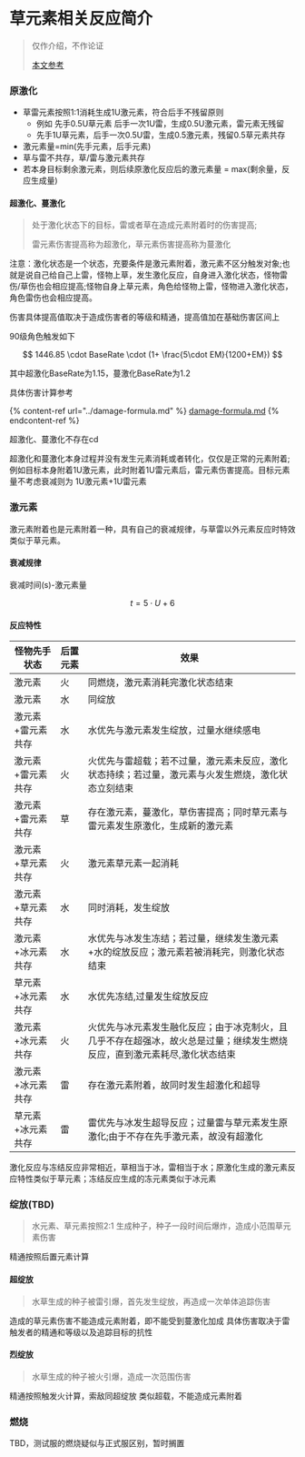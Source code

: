 # 草元素相关反应简介

> 仅作介绍，不作论证
>
> [本文参考](https://ngabbs.com/read.php?tid=32779925)

### 原激化

* 草雷元素按照1:1消耗生成1U激元素，符合后手不残留原则
  * 例如 先手0.5U草元素 后手一次1U雷，生成0.5U激元素，雷元素无残留
  * 先手1U草元素，后手一次0.5U雷，生成0.5激元素，残留0.5草元素共存
* 激元素量=min(先手元素，后手元素)
* 草与雷不共存，草/雷与激元素共存
* 若本身目标剩余激元素，则后续原激化反应后的激元素量 = max(剩余量，反应生成量)

#### 超激化、蔓激化

> 处于激化状态下的目标，雷或者草在造成元素附着时的伤害提高;
>
> 雷元素伤害提高称为超激化，草元素伤害提高称为蔓激化

注意：激化状态是一个状态，充要条件是激元素附着，激元素不区分触发对象;也就是说自己给自己上雷，怪物上草，发生激化反应，自身进入激化状态，怪物雷伤/草伤也会相应提高;怪物自身上草元素，角色给怪物上雷，怪物进入激化状态，角色雷伤也会相应提高。

伤害具体提高值取决于造成伤害者的等级和精通，提高值加在基础伤害区间上

90级角色触发如下

$$
1446.85 \cdot BaseRate \cdot (1+ \frac{5\cdot EM}{1200+EM})
$$

其中超激化BaseRate为1.15，蔓激化BaseRate为1.2&#x20;

具体伤害计算参考

{% content-ref url="../damage-formula.md" %}
[damage-formula.md](../damage-formula.md)
{% endcontent-ref %}

超激化、蔓激化不存在cd

超激化和蔓激化本身过程并没有发生元素消耗或者转化，仅仅是正常的元素附着;例如目标本身附着1U激元素，此时附着1U雷元素后，雷元素伤害提高。目标元素量不考虑衰减则为 1U激元素+1U雷元素

### 激元素

激元素附着也是元素附着一种，具有自己的衰减规律，与草雷以外元素反应时特效类似于草元素。

#### 衰减规律

衰减时间(s)-激元素量

$$
t = 5\cdot U+6
$$

#### 反应特性

| 怪物先手状态    | 后置元素 | 效果                                                            |
| --------- | ---- | ------------------------------------------------------------- |
| 激元素       | 火    | 同燃烧，激元素消耗完激化状态结束                                              |
| 激元素       | 水    | 同绽放                                                           |
| 激元素+雷元素共存 | 水    | 水优先与激元素发生绽放，过量水继续感电                                           |
| 激元素+雷元素共存 | 火    | 火优先与雷超载；若不过量，激元素未反应，激化状态持续；若过量，激元素与火发生燃烧，激化状态立刻结束             |
| 激元素+雷元素共存 | 草    | 存在激元素，蔓激化，草伤害提高；同时草元素与雷元素发生原激化，生成新的激元素                        |
| 激元素+草元素共存 | 火    | 激元素草元素一起消耗                                                    |
| 激元素+草元素共存 | 水    | 同时消耗，发生绽放                                                     |
| 激元素+冰元素共存 | 水    | 水优先与冰发生冻结；若过量，继续发生激元素+水的绽放反应；激元素若被消耗完，则激化状态结束                 |
| 草元素+冰元素共存 | 水    | 水优先冻结,过量发生绽放反应                                                |
| 激元素+冰元素共存 | 火    | 火优先与冰元素发生融化反应；由于冰克制火，且几乎不存在超强冰，故火总是过量；继续发生燃烧反应，直到激元素耗尽,激化状态结束 |
| 激元素+冰元素共存 | 雷    | 存在激元素附着，故同时发生超激化和超导                                           |
| 草元素+冰元素共存 | 雷    | 雷优先与冰发生超导反应；过量雷与草元素发生原激化;由于不存在先手激元素，故没有超激化                    |

激化反应与冻结反应非常相近，草相当于冰，雷相当于水；原激化生成的激元素反应特性类似于草元素；冻结反应生成的冻元素类似于冰元素

### 绽放(TBD)

> 水元素、草元素按照2:1 生成种子，种子一段时间后爆炸，造成小范围草元素伤害

精通按照后置元素计算

#### 超绽放

> 水草生成的种子被雷引爆，首先发生绽放，再造成一次单体追踪伤害

造成的草元素伤害不能造成元素附着，即不能受到蔓激化加成 具体伤害取决于雷触发者的精通和等级以及追踪目标的抗性

#### 烈绽放

> 水草生成的种子被火引爆，造成一次范围伤害

精通按照触发火计算，索敌同超绽放 类似超载，不能造成元素附着

### 燃烧

TBD，测试服的燃烧疑似与正式服区别，暂时搁置

